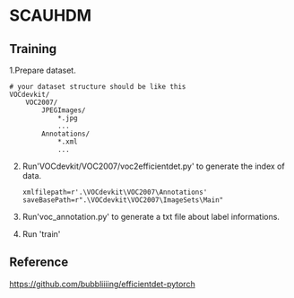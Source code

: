 # SCAUHDM

## Training 

1.Prepare dataset.

    # your dataset structure should be like this
    VOCdevkit/
        VOC2007/  
            JPEGImages/
                *.jpg
                ...
            Annotations/
                *.xml
                ...
                
2. Run'VOCdevkit/VOC2007/voc2efficientdet.py' to generate the index of data.
    ```
    xmlfilepath=r'.\VOCdevkit\VOC2007\Annotations'
    saveBasePath=r".\VOCdevkit\VOC2007\ImageSets\Main"
    ```
3. Run'voc_annotation.py' to generate a txt file about label informations.

4. Run 'train'


## Reference
https://github.com/bubbliiiing/efficientdet-pytorch
